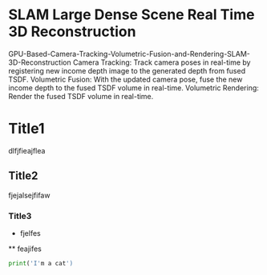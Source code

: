 # SLAM Large Dense Scene Real Time 3D Reconstruction
GPU-Based-Camera-Tracking-Volumetric-Fusion-and-Rendering-SLAM-3D-Reconstruction
Camera Tracking: Track camera poses in real-time by registering new income depth image to the generated depth from fused TSDF. Volumetric Fusion: With the updated camera pose, fuse the new income depth to the fused TSDF volume in real-time. Volumetric Rendering: Render the fused TSDF volume in real-time.

# Title1

dlfjfieajflea

## Title2
fjejalsejfifaw
### Title3
* fjelfes

** feajifes

```python
print('I'm a cat')
```
